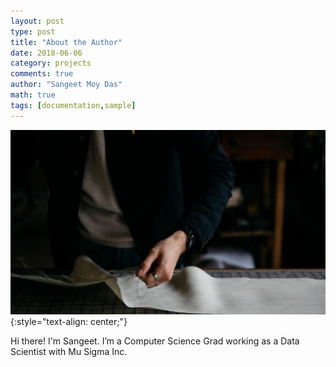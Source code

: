 ```yaml
---
layout: post
type: post
title: "About the Author"
date: 2018-06-06
category: projects
comments: true
author: "Sangeet Moy Das"
math: true
tags: [documentation,sample]
---
```


![](/projects/assets/cutting.jpg){:style="text-align: center;"}

Hi there! I'm Sangeet. I’m a Computer Science Grad working as a Data Scientist with Mu Sigma Inc.
